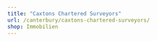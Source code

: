 ```yaml
---
title: "Caxtons Chartered Surveyors"
url: /canterbury/caxtons-chartered-surveyors/
shop: Immobilien
---
```

